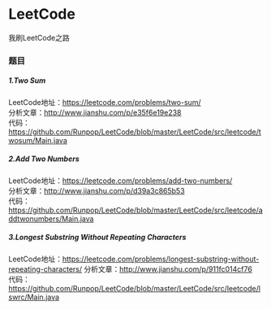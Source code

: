 # LeetCode
我刷LeetCode之路

### 题目
##### 1.Two Sum   
LeetCode地址：https://leetcode.com/problems/two-sum/   
分析文章：http://www.jianshu.com/p/e35f6e19e238   
代码：https://github.com/Runpop/LeetCode/blob/master/LeetCode/src/leetcode/twosum/Main.java

##### 2.Add Two Numbers  
LeetCode地址：https://leetcode.com/problems/add-two-numbers/   
分析文章：http://www.jianshu.com/p/d39a3c865b53   
代码：https://github.com/Runpop/LeetCode/blob/master/LeetCode/src/leetcode/addtwonumbers/Main.java

##### 3.Longest Substring Without Repeating Characters
LeetCode地址：https://leetcode.com/problems/longest-substring-without-repeating-characters/
分析文章：http://www.jianshu.com/p/911fc014cf76  
代码：https://github.com/Runpop/LeetCode/blob/master/LeetCode/src/leetcode/lswrc/Main.java
